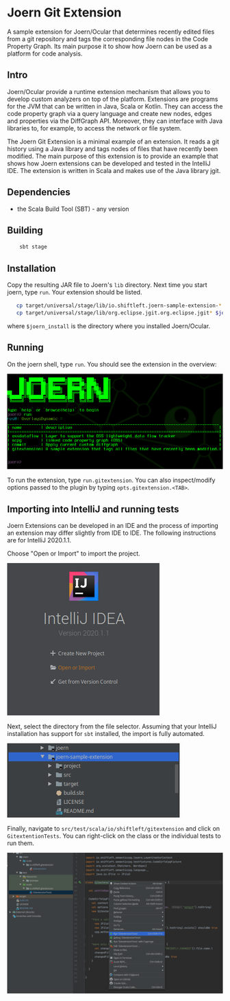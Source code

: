 Joern Git Extension
===================

A sample extension for Joern/Ocular that determines recently edited
files from a git repository and tags the corresponding file nodes in
the Code Property Graph. Its main purpose it to show how Joern can be
used as a platform for code analysis.

Intro
-----

Joern/Ocular provide a runtime extension mechanism that allows you to
develop custom analyzers on top of the platform. Extensions are
programs for the JVM that can be written in Java, Scala or
Kotlin. They can access the code property graph via a query language
and create new nodes, edges and properties via the
DiffGraph API. Moreover, they can interface with Java libraries to, for
example, to access the network or file system.

The Joern Git Extension is a minimal example of an extension. It reads
a git history using a Java library and tags nodes of files that have
recently been modified. The main purpose of this extension is to
provide an example that shows how Joern extensions can be developed
and tested in the IntelliJ IDE. The extension is written in Scala and
makes use of the Java library jgit.

Dependencies
------------
- the Scala Build Tool (SBT) - any version

Building
--------

```bash
	sbt stage
```

Installation
------------
Copy the resulting JAR file to Joern's `lib` directory. Next time you
start joern, type `run`. Your extension should be listed.


```bash
   cp target/universal/stage/lib/io.shiftleft.joern-sample-extension-*.jar $joern_install/lib/
   cp target/universal/stage/lib/org.eclipse.jgit.org.eclipse.jgit* $joern_install/lib/
```

where `$joern_install` is the directory where you installed Joern/Ocular.

Running
-------

On the joern shell, type `run`. You should see the extension in the overview:

![Run output](img/run.png)

To run the extension, type `run.gitextension`. You can also
inspect/modify options passed to the plugin by typing
`opts.gitextension.<TAB>`.


Importing into IntelliJ and running tests
-----------------------------------------

Joern Extensions can be developed in an IDE and the process of
importing an extension may differ slightly from IDE to IDE. The
following instructions are for IntelliJ 2020.1.1.

Choose "Open or Import" to import the project.

![IntelliJ start screen](img/startscreen.png)


Next, select the directory from the file selector. Assuming that your
IntelliJ installation has support for `sbt` installed, the import is
fully automated.

![Just select the project](img/select.png)


Finally, navigate to `src/test/scala/io/shiftleft/gitextension` and
click on `GitextentionTests`. You can right-click on the class or the
individual tests to run them.

![Right click](img/runtests.png)
